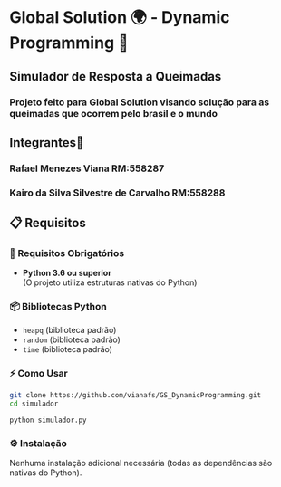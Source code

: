 <h1>Global Solution 🌍 - Dynamic Programming 🐍</h1>
<h2>Simulador de Resposta a Queimadas</h2>
<h3>Projeto feito para Global Solution visando solução para as queimadas que ocorrem pelo brasil e o mundo</h3>
<h2>Integrantes👥</h2>
<h3>Rafael Menezes Viana RM:558287</h3>
<h3>Kairo da Silva Silvestre de Carvalho RM:558288</h3>
<h2>📋 Requisitos</h2>

<h3>📜 Requisitos Obrigatórios</h3>
<ul>
  <li><strong>Python 3.6 ou superior</strong><br>
  (O projeto utiliza estruturas nativas do Python)</li>
</ul>

<h3>📦 Bibliotecas Python</h3>
<ul>
  <li><code>heapq</code> (biblioteca padrão)</li>
  <li><code>random</code> (biblioteca padrão)</li>
  <li><code>time</code> (biblioteca padrão)</li>
</ul>

<h3>⚡ Como Usar</h3>

```bash
git clone https://github.com/vianafs/GS_DynamicProgramming.git
cd simulador
```
```bash
python simulador.py
```

<h3>⚙️ Instalação</h3>
<p>Nenhuma instalação adicional necessária (todas as dependências são nativas do Python).</p>
